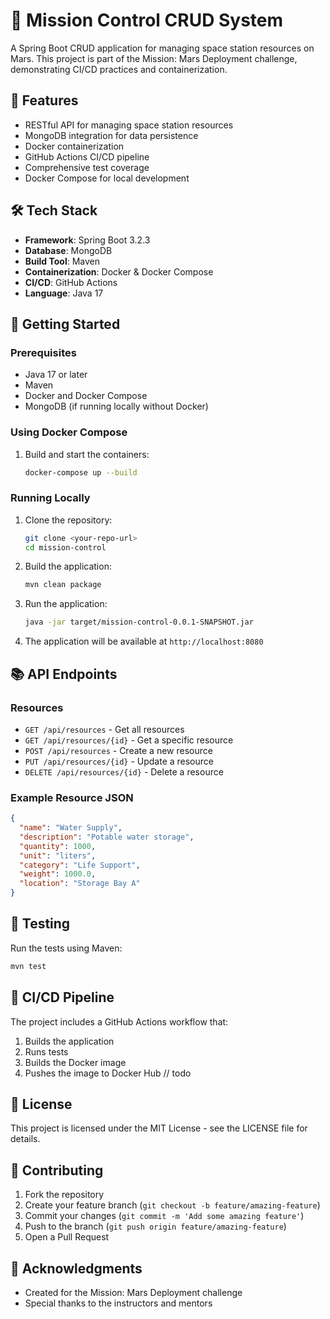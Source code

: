 # 🚀 Mission Control CRUD System

A Spring Boot CRUD application for managing space station resources on Mars. This project is part of the Mission: Mars Deployment challenge, demonstrating CI/CD practices and containerization.

## 🌟 Features

- RESTful API for managing space station resources
- MongoDB integration for data persistence
- Docker containerization
- GitHub Actions CI/CD pipeline
- Comprehensive test coverage
- Docker Compose for local development

## 🛠️ Tech Stack

- **Framework**: Spring Boot 3.2.3
- **Database**: MongoDB
- **Build Tool**: Maven
- **Containerization**: Docker & Docker Compose
- **CI/CD**: GitHub Actions
- **Language**: Java 17

## 🚀 Getting Started

### Prerequisites

- Java 17 or later
- Maven
- Docker and Docker Compose
- MongoDB (if running locally without Docker)

### Using Docker Compose

1. Build and start the containers:
   ```bash
   docker-compose up --build
   ```

### Running Locally

1. Clone the repository:
   ```bash
   git clone <your-repo-url>
   cd mission-control
   ```

2. Build the application:
   ```bash
   mvn clean package
   ```

3. Run the application:
   ```bash
   java -jar target/mission-control-0.0.1-SNAPSHOT.jar
   ```


2. The application will be available at `http://localhost:8080`

## 📚 API Endpoints

### Resources

- `GET /api/resources` - Get all resources
- `GET /api/resources/{id}` - Get a specific resource
- `POST /api/resources` - Create a new resource
- `PUT /api/resources/{id}` - Update a resource
- `DELETE /api/resources/{id}` - Delete a resource

### Example Resource JSON

```json
{
  "name": "Water Supply",
  "description": "Potable water storage",
  "quantity": 1000,
  "unit": "liters",
  "category": "Life Support",
  "weight": 1000.0,
  "location": "Storage Bay A"
}
```

## 🧪 Testing

Run the tests using Maven:
```bash
mvn test
```

## 🔄 CI/CD Pipeline

The project includes a GitHub Actions workflow that:
1. Builds the application
2. Runs tests
3. Builds the Docker image
4. Pushes the image to Docker Hub // todo

## 📝 License

This project is licensed under the MIT License - see the LICENSE file for details.

## 👥 Contributing

1. Fork the repository
2. Create your feature branch (`git checkout -b feature/amazing-feature`)
3. Commit your changes (`git commit -m 'Add some amazing feature'`)
4. Push to the branch (`git push origin feature/amazing-feature`)
5. Open a Pull Request

## 🙏 Acknowledgments

- Created for the Mission: Mars Deployment challenge
- Special thanks to the instructors and mentors